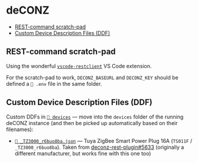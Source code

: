 # deCONZ

- [REST-command scratch-pad](#rest-command-scratch-pad)
- [Custom Device Description Files (DDF)](#custom-device-description-files-ddf)

## REST-command scratch-pad

Using the wonderful
[`vscode-restclient`](https://github.com/Huachao/vscode-restclient) VS Code
extension.

For the scratch-pad to work, `DECONZ_BASEURL` and `DECONZ_KEY` should be defined
a `📄 .env` file in the same folder.

## Custom Device Description Files (DDF)

Custom DDFs in [`📂 devices`](./devices/) — move into the `devices` folder of
the running deCONZ instance (and then be picked up automatically based on their
filenames):

- [`📄 _TZ3000_r6buo8ba.json`](./devices/_TZ3000_r6buo8ba.json) — Tuya ZigBee
  Smart Power Plug 16A (`TS011F` / `_TZ3000_r6buo8ba`). Taken from
  [deconz-rest-plugin#5633](https://github.com/dresden-elektronik/deconz-rest-plugin/issues/5633#issuecomment-1152560580)
  (originally a different manufacturer, but works fine with this one too)
